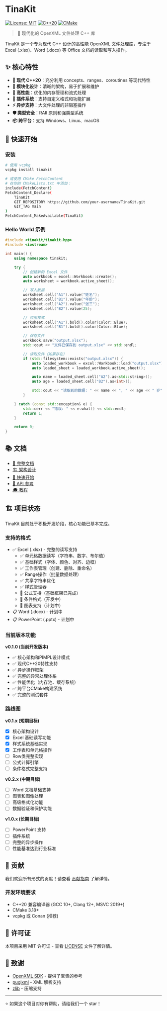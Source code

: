 # TinaKit

[![License: MIT](https://img.shields.io/badge/License-MIT-yellow.svg)](https://opensource.org/licenses/MIT)
[![C++20](https://img.shields.io/badge/C%2B%2B-20-blue.svg)](https://en.cppreference.com/w/cpp/20)
[![CMake](https://img.shields.io/badge/CMake-3.18+-green.svg)](https://cmake.org/)

> 🚀 现代化的 OpenXML 文件处理 C++ 库

TinaKit 是一个专为现代 C++ 设计的高性能 OpenXML 文件处理库，专注于 Excel (.xlsx)、Word (.docx) 等 Office 文档的读取和写入操作。

## ✨ 核心特性

- **🎯 现代 C++20**：充分利用 concepts、ranges、coroutines 等现代特性
- **🔧 模块化设计**：清晰的架构，易于扩展和维护
- **🚀 高性能**：优化的内存管理和流式处理
- **🔌 插件系统**：支持自定义格式和功能扩展
- **⚡ 异步支持**：大文件处理的非阻塞操作
- **🛡️ 类型安全**：RAII 原则和强类型系统
- **📦 跨平台**：支持 Windows、Linux、macOS

## 🚀 快速开始

### 安装

```bash
# 使用 vcpkg
vcpkg install tinakit

# 或使用 CMake FetchContent
# 在你的 CMakeLists.txt 中添加：
include(FetchContent)
FetchContent_Declare(
    TinaKit
    GIT_REPOSITORY https://github.com/your-username/TinaKit.git
    GIT_TAG main
)
FetchContent_MakeAvailable(TinaKit)
```

### Hello World 示例

```cpp
#include <tinakit/tinakit.hpp>
#include <iostream>

int main() {
    using namespace tinakit;

    try {
        // 创建新的 Excel 文件
        auto workbook = excel::Workbook::create();
        auto worksheet = workbook.active_sheet();

        // 写入数据
        worksheet.cell("A1").value("姓名");
        worksheet.cell("B1").value("年龄");
        worksheet.cell("A2").value("张三");
        worksheet.cell("B2").value(25);

        // 应用样式
        worksheet.cell("A1").bold().color(Color::Blue);
        worksheet.cell("B1").bold().color(Color::Blue);

        // 保存文件
        workbook.save("output.xlsx");
        std::cout << "文件已保存到 output.xlsx" << std::endl;

        // 读取文件（如果存在）
        if (std::filesystem::exists("output.xlsx")) {
            auto loaded_workbook = excel::Workbook::load("output.xlsx");
            auto loaded_sheet = loaded_workbook.active_sheet();

            auto name = loaded_sheet.cell("A2").as<std::string>();
            auto age = loaded_sheet.cell("B2").as<int>();

            std::cout << "读取到的数据: " << name << ", " << age << " 岁" << std::endl;
        }

    } catch (const std::exception& e) {
        std::cerr << "错误: " << e.what() << std::endl;
        return 1;
    }

    return 0;
}
```

## 📚 文档

- [📖 完整文档](docs/README.md)
- [🏗️ 架构设计](docs/architecture/overview.md)
- [🚀 快速开始](docs/getting-started/installation.md)
- [📝 API 参考](docs/api-reference/index.md)
- [🎓 教程](docs/tutorials/)

## 🏗️ 项目状态

TinaKit 目前处于积极开发阶段，核心功能已基本完成。

### 支持的格式

- ✅ Excel (.xlsx) - 完整的读写支持
  - ✅ 单元格数据读写（字符串、数字、布尔值）
  - ✅ 基础样式（字体、颜色、对齐、边框）
  - ✅ 工作表管理（创建、删除、重命名）
  - ✅ Range操作（批量数据处理）
  - ✅ 共享字符串优化
  - ✅ 样式管理器
  - 🚧 公式支持（基础框架已完成）
  - 🚧 条件格式（开发中）
  - 🚧 图表支持（计划中）
- 📋 Word (.docx) - 计划中
- 📋 PowerPoint (.pptx) - 计划中

### 当前版本功能

**v0.1.0 (当前开发版本)**
- ✅ 核心架构和PIMPL设计模式
- ✅ 现代C++20特性支持
- ✅ 异步操作框架
- ✅ 完整的异常处理体系
- ✅ 性能优化（内存池、缓存系统）
- ✅ 跨平台CMake构建系统
- ✅ 完整的测试套件

### 路线图

**v0.1.x (短期目标)**
- [x] 核心架构设计
- [x] Excel 基础读写功能
- [x] 样式系统基础实现
- [x] 工作表和单元格操作
- [ ] Row类完整实现
- [ ] 公式计算引擎
- [ ] 条件格式完整支持

**v0.2.x (中期目标)**
- [ ] Word 文档基础支持
- [ ] 图表和图像处理
- [ ] 高级格式化功能
- [ ] 数据验证和保护功能

**v1.0.x (长期目标)**
- [ ] PowerPoint 支持
- [ ] 插件系统
- [ ] 完整的异步操作
- [ ] 性能基准达到行业标准

## 🤝 贡献

我们欢迎所有形式的贡献！请查看 [贡献指南](CONTRIBUTING.md) 了解详情。

### 开发环境要求

- C++20 兼容编译器 (GCC 10+, Clang 12+, MSVC 2019+)
- CMake 3.18+
- vcpkg 或 Conan (推荐)

## 📄 许可证

本项目采用 MIT 许可证 - 查看 [LICENSE](LICENSE) 文件了解详情。

## 🙏 致谢

- [OpenXML SDK](https://github.com/OfficeDev/Open-XML-SDK) - 提供了宝贵的参考
- [pugixml](https://pugixml.org/) - XML 解析支持
- [zlib](https://zlib.net/) - 压缩支持

---

⭐ 如果这个项目对你有帮助，请给我们一个 star！
